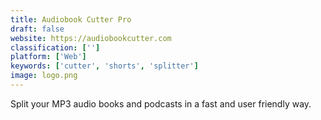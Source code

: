 ```yaml
---
title: Audiobook Cutter Pro
draft: false 
website: https://audiobookcutter.com
classification: ['']
platform: ['Web']
keywords: ['cutter', 'shorts', 'splitter']
image: logo.png
---
```

Split your MP3 audio books and podcasts in a fast and user friendly way.